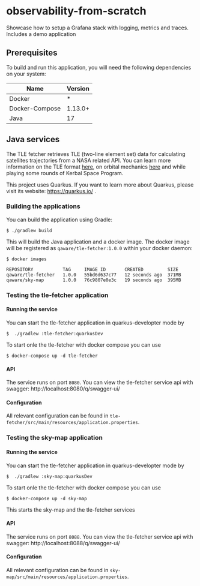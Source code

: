 # observability-from-scratch
Showcase how to setup a Grafana stack with logging, metrics and traces. Includes a demo application

## Prerequisites

To build and run this application, you will need the following dependencies on your system:

| Name           | Version |
|----------------|---------|
| Docker         | *       |
| Docker-Compose | 1.13.0+ |
| Java           | 17      |


## Java services

The TLE fetcher retrieves TLE (two-line element set) data for calculating satellites trajectories from a NASA related API.
You can learn more information on the TLE format [here](https://en.wikipedia.org/wiki/Two-line_element_set), on orbital
mechanics [here](https://en.wikipedia.org/wiki/Orbital_mechanics) and while playing some rounds of Kerbal Space Program.

This project uses Quarkus. If you want to learn more about Quarkus, please visit its website: https://quarkus.io/ .

### Building the applications

You can build the application using Gradle:

```shell
$ ./gradlew build
```

This will build the Java application and a docker image. The docker image will be registered as `qaware/tle-fetcher:1.0.0` within your docker daemon:

```shell
$ docker images

REPOSITORY           TAG     IMAGE ID       CREATED         SIZE
qaware/tle-fetcher   1.0.0   55bd6d637c77   12 seconds ago  371MB
qaware/sky-map       1.0.0   76c9807e0e3c   19 seconds ago  395MB
```

### Testing the tle-fetcher application

#### Running the service

You can start the tle-fetcher application in quarkus-developter mode by 

```shell
$  ./gradlew :tle-fetcher:quarkusDev
```

To start onle the tle-fetcher with docker compose you can use

```shell
$ docker-compose up -d tle-fetcher
```

#### API

The service runs on port ```8080```. You can view the tle-fetcher service api with swagger: http://localhost:8080/q/swagger-ui/

#### Configuration

All relevant configuration can be found in `tle-fetcher/src/main/resources/application.properties`.

### Testing the sky-map application

#### Running the service

You can start the tle-fetcher application in quarkus-developter mode by

```shell
$  ./gradlew :sky-map:quarkusDev
```

To start onle the tle-fetcher with docker compose you can use

```shell
$ docker-compose up -d sky-map
```

This starts the sky-map and the tle-fetcher services

#### API

The service runs on port ```8088```. You can view the tle-fetcher service api with swagger: http://localhost:8088/q/swagger-ui/

#### Configuration

All relevant configuration can be found in `sky-map/src/main/resources/application.properties`.